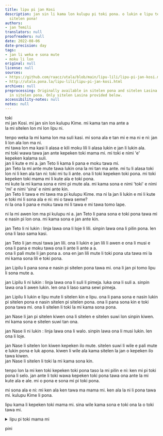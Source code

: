 ```yaml
---
title: lipu pi jan Kosi
description: jan sin li kama lon kulupu pi toki pona. o lukin e lipu tenpo ona kepeken
  sitelen pona!
authors:
- jan Temili
translators: null
proofreaders: null
date: 2022-08-06
date-precision: day
tags:
- jan li weka e sona mute
- moku li lon
original: null
license: null
sources:
- https://github.com/raacz/utala/blob/main/lipu-lili/lipu-pi-jan-kosi.md
- http://utala.pona.la/lipu-lili/lipu-pi-jan-kosi.html
archives: null
preprocessing: Originally available in sitelen pona and sitelen Lasina. Best viewed
  in sitelen pona. Only sitelen Lasina provided below.
accessibility-notes: null
notes: null
---
```


toki  
mi jan Kosi. mi jan sin lon kulupu Kime. mi kama tan ma ante a  
la mi sitelen lon mi lon lipu ni.

tenpo weka la mi kama lon ma suli kasi. mi sona ala e tan mi e ma ni e ni: jan li lon ala lon ma ni.  
mi tawa lon ma kasi li alasa e kili moku lili li alasa lukin e jan li lukin ala.  
mi toki wawa tawa jan ante kepeken toki mama mi. mi toki e nimi 'e' kepeken kalama suli.  
jan li kute e mi a. jan Teto li kama li pana e moku tawa mi.  
jan Teto la mi ante mute tawa lukin ona la mi tan ma ante. mi tu li alasa toki lon ni li ken ala tan ni: toki mi tu li ante. ona li toki kepeken toki pona. mi toki kepeken toki mama mi li kute ala e toki pona.  
mi kute la mi kama sona e nimi pi mute ala. mi kama sona e nimi 'toki' e nimi 'mi' e nimi 'sina' e nimi ante kin.  
jan Teto li tawa e mi tawa ma pi kulupu Kime. ma ni la jan li lukin e mi li kute e toki mi li sona ala e ni: mi o tawa seme?  
ni la ona li pana e moku tawa mi li tawa e mi tawa tomo lape.

ni la mi awen lon ma pi kulupu ni a. jan Teto li pana sona e toki pona tawa mi e nasin pi lon ona. mi kama sona e jan ante kin.  

jan Teto li ni lukin : linja lawa ona li loje li lili. sinpin lawa ona li pilin pona. len ona li laso sama kasi.  

jan Teto li jan musi tawa jan lili. ona li lukin e jan lili li awen e ona li musi e ona li pana e moku tawa ona li ante li ante a a.  
ona li pali mute li jan pona a. ona en jan lili mute li toki pona uta tawa mi la mi kama sona lili e toki pona.

jan Lipilu li pana sona e nasin pi sitelen pona tawa mi. ona li jan pi tomo lipu li sona mute a.

jan Lipilu li ni lukin : linja lawa ona li suli li pimeja. luka ona li suli a. sinpin lawa ona li awen lukin. len ona li laso sama sewi pimeja.

jan Lipilu li lukin e lipu mute li sitelen kin e lipu. ona li pana sona e nasin lukin pi sitelen pona e nasin sitelen pi sitelen pona. ona li pana sona kin e toki pona tawa mi. ona li sitelen li toki la mi kama sona pona.

jan Nase li jan pi sitelen kiwen ona li sitelen e sitelen suwi lon sinpin kiwen. mi kama sona e sitelen suwi tan ona.

jan Nase li ni lukin : linja lawa ona li walo. sinpin lawa ona li musi lukin. len ona li loje.

jan Nase li sitelen lon kiwen kepeken ilo mute. sitelen suwi li wile e pali mute e lukin pona e luk apona. kiwen li wile ala kama sitelen la jan o kepeken ilo tawa kiwen.  
jan Nase li sitelen li toki la mi kama sona kin.

tenpo lon la mi ken toki kepeken toki pona taso la mi pilin e ni: ken mi pi toki pona li selo. jan ante li toki wawa kepeken toki pona tawa ona ante la mi kute ala e ale. mi o pona e sona mi pi toki pona.

mi sona ala e ni: mi ken ala ken tawa ma mama mi. ken ala la ni li pona tawa mi. kulupu Kime li pona.

lipu kama li kepeken toki mama mi. sina wile kama sona e toki ona la o toki tawa mi.

<details>
    <summary>lipu pi toki mama mi</summary>
Noone's gonna read the english bit so here goes.  
It's been two years exactly since I've found myself in this strange place. To be quite honest, I don't even want to go home at this point, I like it here. The locals are nice and understanding, and the language is surprisingly easy to pick up. I was making steady progress the whole way through my learning, and still am.  
From this point on I'm gonna stop keeping such precise count of my days here. Locals don't do that apart from distinguishing between seasons, so it only seems right. I doubt I’ll ever use English like this again. Just in case you can read this, know this: you’re in good hands.  
</details>

pini